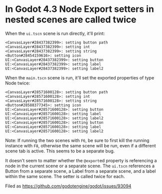 # In Godot 4.3 Node Export setters in nested scenes are called twice

When the `ui.tscn` scene is run directly, it'll print:

```
<CanvasLayer#28437382399>: setting button path
<CanvasLayer#28437382399>: setting int
<CanvasLayer#28437382399>: setting string
<Button#28454159616>: setting icon
UI:<CanvasLayer#28437382399>: setting button
UI:<CanvasLayer#28437382399>: setting label
UI:<CanvasLayer#28437382399>: setting label2
```

When the `main.tscn` scene is run, it'll set the exported properties of type Node twice:


```
<CanvasLayer#28571600128>: setting button path
<CanvasLayer#28571600128>: setting int
<CanvasLayer#28571600128>: setting string
<Button#28588377345>: setting icon
UI:<CanvasLayer#28571600128>: setting button
UI:<CanvasLayer#28571600128>: setting label
UI:<CanvasLayer#28571600128>: setting label2
UI:<CanvasLayer#28571600128>: setting button
UI:<CanvasLayer#28571600128>: setting label
UI:<CanvasLayer#28571600128>: setting label2
```

Note: If running the two scenes with `F6`, be sure to first kill the running instance with `F8`, otherwise the same scene will be run, even if a different scene tab is active. This seems to be a separate bug.


It doesn't seem to matter whether the `@export`ed property is referencing a node in the current scene or a separate scene.
The `ui.tscn` references a Button from a separate scene, a Label from a separate scene, and a label within the same scene.
The setter is called twice for each.


Filed as https://github.com/godotengine/godot/issues/93094
